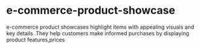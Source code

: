 # e-commerce-product-showcase
e-commerce product showcases highlight items with appealing visuals and key details .They help customers make informed purchases by displaying product features,prices
